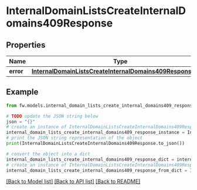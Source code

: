 # InternalDomainListsCreateInternalDomains409Response


## Properties

Name | Type | Description | Notes
------------ | ------------- | ------------- | -------------
**error** | [**InternalDomainListsCreateInternalDomains409ResponseError**](InternalDomainListsCreateInternalDomains409ResponseError.md) |  | [optional] 

## Example

```python
from fw.models.internal_domain_lists_create_internal_domains409_response import InternalDomainListsCreateInternalDomains409Response

# TODO update the JSON string below
json = "{}"
# create an instance of InternalDomainListsCreateInternalDomains409Response from a JSON string
internal_domain_lists_create_internal_domains409_response_instance = InternalDomainListsCreateInternalDomains409Response.from_json(json)
# print the JSON string representation of the object
print(InternalDomainListsCreateInternalDomains409Response.to_json())

# convert the object into a dict
internal_domain_lists_create_internal_domains409_response_dict = internal_domain_lists_create_internal_domains409_response_instance.to_dict()
# create an instance of InternalDomainListsCreateInternalDomains409Response from a dict
internal_domain_lists_create_internal_domains409_response_from_dict = InternalDomainListsCreateInternalDomains409Response.from_dict(internal_domain_lists_create_internal_domains409_response_dict)
```
[[Back to Model list]](../README.md#documentation-for-models) [[Back to API list]](../README.md#documentation-for-api-endpoints) [[Back to README]](../README.md)


